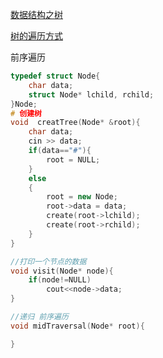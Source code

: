 [数据结构之树](https://henleylee.github.io/posts/2019/f30c2ae3.html)

[树的遍历方式](https://blog.csdn.net/qq_37891889/article/details/88602139)

前序遍历

```cpp
typedef struct Node{
	char data;
	struct Node* lchild, rchild;
}Node;
# 创建树
void  creatTree(Node* &root){
	char data;
	cin >> data;
	if(data=="#"){
		root = NULL;
	}
	else
	{
		root = new Node;
		root->data = data;
		create(root->lchild);
		create(root->rchild);
	}
}

//打印一个节点的数据
void visit(Node* node){
	if(node!=NULL)
		cout<<node->data;
}

//递归 前序遍历
void midTraversal(Node* root){

}

```
